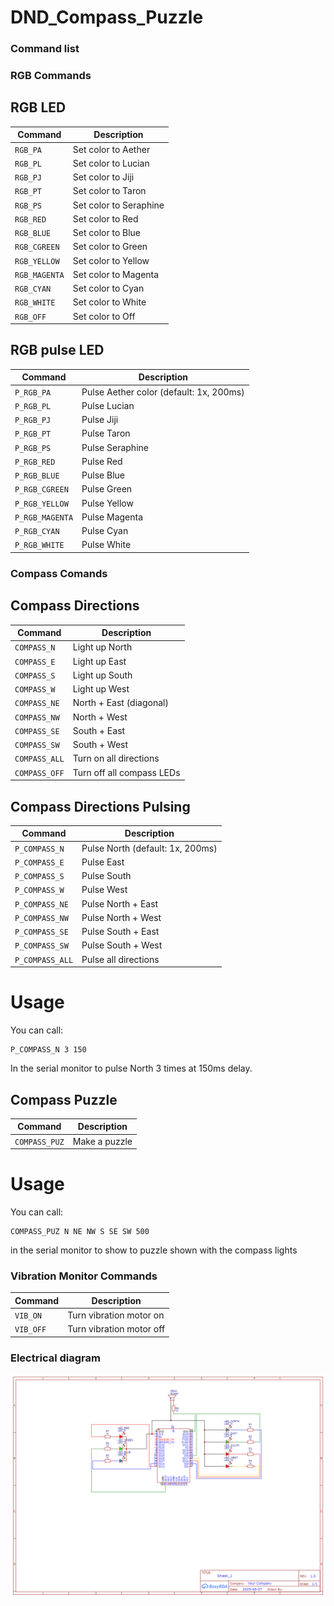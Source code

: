 # DND_Compass_Puzzle

### Command list

### RGB Commands

## RGB LED

| Command       | Description            |
| ------------- | ---------------------- |
| `RGB_PA`      | Set color to Aether    |
| `RGB_PL`      | Set color to Lucian    |
| `RGB_PJ`      | Set color to Jiji      |
| `RGB_PT`      | Set color to Taron     |
| `RGB_PS`      | Set color to Seraphine |
| `RGB_RED`     | Set color to Red       |
| `RGB_BLUE`    | Set color to Blue      |
| `RGB_CGREEN`  | Set color to Green     |
| `RGB_YELLOW`  | Set color to Yellow    |
| `RGB_MAGENTA` | Set color to Magenta   |
| `RGB_CYAN`    | Set color to Cyan      |
| `RGB_WHITE`   | Set color to White     |
| `RGB_OFF`     | Set color to Off       |

## RGB pulse LED

| Command         | Description                             |
| --------------- | --------------------------------------- |
| `P_RGB_PA`      | Pulse Aether color (default: 1x, 200ms) |
| `P_RGB_PL`      | Pulse Lucian                            |
| `P_RGB_PJ`      | Pulse Jiji                              |
| `P_RGB_PT`      | Pulse Taron                             |
| `P_RGB_PS`      | Pulse Seraphine                         |
| `P_RGB_RED`     | Pulse Red                               |
| `P_RGB_BLUE`    | Pulse Blue                              |
| `P_RGB_CGREEN`  | Pulse Green                             |
| `P_RGB_YELLOW`  | Pulse Yellow                            |
| `P_RGB_MAGENTA` | Pulse Magenta                           |
| `P_RGB_CYAN`    | Pulse Cyan                              |
| `P_RGB_WHITE`   | Pulse White                             |

### Compass Comands

## Compass Directions

| Command       | Description               |
| ------------- | ------------------------- |
| `COMPASS_N`   | Light up North            |
| `COMPASS_E`   | Light up East             |
| `COMPASS_S`   | Light up South            |
| `COMPASS_W`   | Light up West             |
| `COMPASS_NE`  | North + East (diagonal)   |
| `COMPASS_NW`  | North + West              |
| `COMPASS_SE`  | South + East              |
| `COMPASS_SW`  | South + West              |
| `COMPASS_ALL` | Turn on all directions    |
| `COMPASS_OFF` | Turn off all compass LEDs |

## Compass Directions Pulsing

| Command         | Description                      |
| --------------- | -------------------------------- |
| `P_COMPASS_N`   | Pulse North (default: 1x, 200ms) |
| `P_COMPASS_E`   | Pulse East                       |
| `P_COMPASS_S`   | Pulse South                      |
| `P_COMPASS_W`   | Pulse West                       |
| `P_COMPASS_NE`  | Pulse North + East               |
| `P_COMPASS_NW`  | Pulse North + West               |
| `P_COMPASS_SE`  | Pulse South + East               |
| `P_COMPASS_SW`  | Pulse South + West               |
| `P_COMPASS_ALL` | Pulse all directions             |

# Usage

You can call:

```
P_COMPASS_N 3 150
```

In the serial monitor to pulse North 3 times at 150ms delay.

## Compass Puzzle

| Command       | Description   |
| ------------- | ------------- |
| `COMPASS_PUZ` | Make a puzzle |

# Usage

You can call:

```
COMPASS_PUZ N NE NW S SE SW 500
```

in the serial monitor to show to puzzle shown with the compass lights

### Vibration Monitor Commands

| Command   | Description              |
| --------- | ------------------------ |
| `VIB_ON`  | Turn vibration motor on  |
| `VIB_OFF` | Turn vibration motor off |

### Electrical diagram

![Alt text](documentation/Schematic_DND_Compass_Puzzle_2025-06-07.png)
